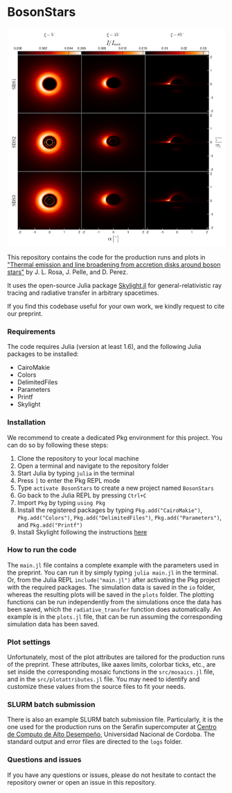 # BosonStars

<div align="center">
  <img src="./plots/assets/SBS_mosaic.png" alt="Skylight Logo" width="600"/>
</div>


This repository contains the code for the production runs and plots in ["Thermal emission and line broadening from accretion disks around boson stars"](https://arxiv.org/) by J. L. Rosa, J. Pelle, and D. Perez.

It uses the open-source Julia package [Skylight.jl](https://github.com/joaquinpelle/Skylight.jl) for general-relativistic ray tracing and radiative transfer in arbitrary spacetimes.   

If you find this codebase useful for your own work, we kindly request to cite our preprint.

### Requirements

The code requires Julia (version at least 1.6), and the following Julia packages to be installed:

- CairoMakie
- Colors
- DelimitedFiles
- Parameters
- Printf
- Skylight 

### Installation

We recommend to create a dedicated Pkg environment for this project. You can do so by following these steps:

1. Clone the repository to your local machine
2. Open a terminal and navigate to the repository folder
3. Start Julia by typing `julia` in the terminal
4. Press `]` to enter the Pkg REPL mode
5. Type `activate BosonStars` to create a new project named `BosonStars`
6. Go back to the Julia REPL by pressing `Ctrl+C`
7. Import `Pkg` by typing `using Pkg`
8. Install the registered packages by typing `Pkg.add("CairoMakie")`, `Pkg.add("Colors")`, `Pkg.add("DelimitedFiles")`, `Pkg.add("Parameters")`, and `Pkg.add("Printf")`
9. Install Skylight following the instructions [here](https://joaquinpelle.github.io/Skylight.jl/dev/)

### How to run the code

The `main.jl` file contains a complete example with the parameters used in the preprint. You can run it by simply typing `julia main.jl` in the terminal. Or, from the Julia REPL `include("main.jl")` after activating the Pkg project with the required packages. The simulation data is saved in the `io` folder, whereas the resulting plots will be saved in the `plots` folder. The plotting functions can be run independently from the simulations once the data has been saved, which the `radiative_transfer` function does automatically. An example is in the `plots.jl` file, that can be run assuming the corresponding simulation data has been saved.

### Plot settings

Unfortunately, most of the plot attributes are tailored for the production runs of the preprint. These attributes, like aaxes limits, colorbar ticks, etc., are set inside the corresponding mosaic functions in the `src/mosaics.jl` file, and in the `src/plotattributes.jl` file. You may need to identify and customize these values from the source files to fit your needs.

### SLURM batch submission
There is also an example SLURM batch submission file. Particularly, it is the one used for the production runs on the Serafin supercomputer at [Centro de Computo de Alto Desempeño](https://ccad.unc.edu.ar/), Universidad Nacional de Cordoba. The standard output and error files are directed to the `logs` folder.

### Questions and issues

If you have any questions or issues, please do not hesitate to contact the repository owner or open an issue in this repository.
